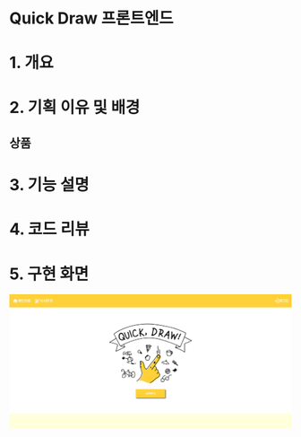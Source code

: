 # Quick Draw 프론트엔드

# 1. 개요



# 2. 기획 이유 및 배경
## 상품


# 3. 기능 설명

# 4. 코드 리뷰

# 5. 구현 화면

![img_1.png](img_1.png)
